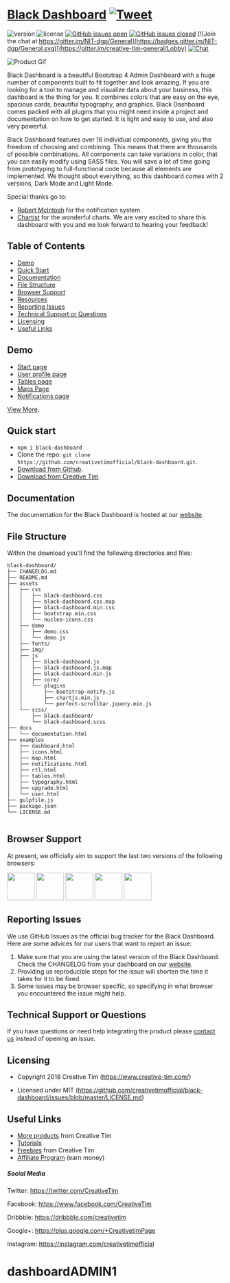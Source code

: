 # [Black Dashboard](https://demos.creative-tim.com/black-dashboard/examples/dashboard.html) [![Tweet](https://img.shields.io/twitter/url/http/shields.io.svg?style=social&logo=twitter)](https://twitter.com/intent/tweet?text=Black%20Dashboard%20by%20Creative%20Tim&url=https%3A%2F%2Fdemos.creative-tim.com%2Fblack-dashboard%2Fexamples%2Fdashboard.html&via=CreativeTim)


 ![version](https://img.shields.io/badge/version-1.0.0-blue.svg)  ![license](https://img.shields.io/badge/license-MIT-blue.svg) [![GitHub issues open](https://img.shields.io/github/issues/creativetimofficial/black-dashboard/issues.svg?maxAge=2592000)](https://github.com/creativetimofficial/black-dashboard/issues/issues?q=is%3Aopen+is%3Aissue) [![GitHub issues closed](https://img.shields.io/github/issues-closed-raw/creativetimofficial/black-dashboard/issues.svg?maxAge=2592000)](https://github.com/creativetimofficial/black-dashboard/issues/issues?q=is%3Aissue+is%3Aclosed) [![Join the chat at https://gitter.im/NIT-dgp/General](https://badges.gitter.im/NIT-dgp/General.svg)](https://gitter.im/creative-tim-general/Lobby) [![Chat](https://img.shields.io/badge/chat-on%20discord-7289da.svg)](https://discord.gg/E4aHAQy)


![Product Gif](https://s3.amazonaws.com/creativetim_bucket/github/gif/black-dashboard.gif)

Black Dashboard is a beautiful Bootstrap 4 Admin Dashboard with a huge number of components built to fit together and look amazing. If you are looking for a tool to manage and visualize data about your business, this dashboard is the thing for you. It combines colors that are easy on the eye, spacious cards, beautiful typography, and graphics.
Black Dashboard comes packed with all plugins that you might need inside a project and documentation on how to get started. It is light and easy to use, and also very powerful.

Black Dashboard features over 16 individual components, giving you the freedom of choosing and combining. This means that there are thousands of possible combinations. All components can take variations in color, that you can easily modify using SASS files. You will save a lot of time going from prototyping to full-functional code because all elements are implemented.
We thought about everything, so this dashboard comes with 2 versions, Dark Mode and Light Mode. 

Special thanks go to:
- [Robert McIntosh](https://github.com/mouse0270/bootstrap-notify) for the notification system.
- [Chartist](https://gionkunz.github.io/chartist-js/) for the wonderful charts.
We are very excited to share this dashboard with you and we look forward to hearing your feedback!


## Table of Contents


* [Demo](#demo)
* [Quick Start](#quick-start)
* [Documentation](#documentation)
* [File Structure](#file-structure)
* [Browser Support](#browser-support)
* [Resources](#resources)
* [Reporting Issues](#reporting-issues)
* [Technical Support or Questions](#technical-support-or-questions)
* [Licensing](#licensing)
* [Useful Links](#useful-links)


## Demo

- [Start page](https://demos.creative-tim.com/black-dashboard/examples/dashboard.html)
- [User profile page](https://demos.creative-tim.com/black-dashboard/examples/user.html)
- [Tables page ](https://demos.creative-tim.com/black-dashboard/examples/tables.html)
- [Maps Page](https://demos.creative-tim.com/black-dashboard/examples/map.html)
- [Notifications page](https://demos.creative-tim.com/black-dashboard/examples/notifications.html)

[View More](https://demos.creative-tim.com/black-dashboard/examples/dashboard.html).


## Quick start

- `npm i black-dashboard`
- Clone the repo: `git clone https://github.com/creativetimofficial/black-dashboard.git`.
- [Download from Github](https://github.com/creativetimofficial/black-dashboard/archive/master.zip).
- [Download from Creative Tim](https://www.creative-tim.com/product/black-dashboard).


## Documentation
The documentation for the Black Dashboard is hosted at our [website](https://demos.creative-tim.com/black-dashboard/docs/1.0/getting-started/introduction.html).


## File Structure
Within the download you'll find the following directories and files:

```
black-dashboard/
├── CHANGELOG.md
├── README.md
├── assets
│   ├── css
│   │   ├── black-dashboard.css
│   │   ├── black-dashboard.css.map
│   │   ├── black-dashboard.min.css
│   │   ├── bootstrap.min.css
│   │   └── nucleo-icons.css
│   ├── demo
│   │   ├── demo.css
│   │   └── demo.js
│   ├── fonts/
│   ├── img/
│   ├── js
│   │   ├── black-dashboard.js
│   │   ├── black-dashboard.js.map
│   │   ├── black-dashboard.min.js
│   │   ├── core/
│   │   └── plugins
│   │       ├── bootstrap-notify.js
│   │       ├── chartjs.min.js
│   │       └── perfect-scrollbar.jquery.min.js
│   └── scss/
│       ├── black-dashboard/
│       └── black-dashboard.scss
├── docs
│   └── documentation.html
├── examples
│   ├── dashboard.html
│   ├── icons.html
│   ├── map.html
│   ├── notifications.html
│   ├── rtl.html
│   ├── tables.html
│   ├── typography.html
│   ├── upgrade.html
│   └── user.html
├── gulpfile.js
├── package.json
└── LICENSE.md


```


## Browser Support

At present, we officially aim to support the last two versions of the following browsers:

<img src="https://s3.amazonaws.com/creativetim_bucket/github/browser/chrome.png" width="64" height="64"> <img src="https://s3.amazonaws.com/creativetim_bucket/github/browser/firefox.png" width="64" height="64"> <img src="https://s3.amazonaws.com/creativetim_bucket/github/browser/edge.png" width="64" height="64"> <img src="https://s3.amazonaws.com/creativetim_bucket/github/browser/safari.png" width="64" height="64"> <img src="https://s3.amazonaws.com/creativetim_bucket/github/browser/opera.png" width="64" height="64">



## Reporting Issues

We use GitHub Issues as the official bug tracker for the Black Dashboard. Here are some advices for our users that want to report an issue:

1. Make sure that you are using the latest version of the Black Dashboard. Check the CHANGELOG from your dashboard on our [website](https://www.creative-tim.com/).
2. Providing us reproducible steps for the issue will shorten the time it takes for it to be fixed.
3. Some issues may be browser specific, so specifying in what browser you encountered the issue might help.


## Technical Support or Questions

If you have questions or need help integrating the product please [contact us]() instead of opening an issue.



## Licensing

- Copyright 2018 Creative Tim (https://www.creative-tim.com/)

- Licensed under MIT (https://github.com/creativetimofficial/black-dashboard/issues/blob/master/LICENSE.md)



## Useful Links

- [More products](https://www.creative-tim.com/bootstrap-themes) from Creative Tim
- [Tutorials](https://www.youtube.com/channel/UCVyTG4sCw-rOvB9oHkzZD1w)
- [Freebies](https://www.creative-tim.com/bootstrap-themes/free) from Creative Tim
- [Affiliate Program](https://www.creative-tim.com/affiliates/new) (earn money)

##### Social Media

Twitter: <https://twitter.com/CreativeTim>

Facebook: <https://www.facebook.com/CreativeTim>

Dribbble: <https://dribbble.com/creativetim>

Google+: <https://plus.google.com/+CreativetimPage>

Instagram: <https://instagram.com/creativetimofficial>

# dashboardADMIN1
